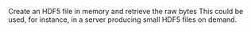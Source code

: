 Create an HDF5 file in memory and retrieve the raw bytes
This could be used, for instance, in a server producing small HDF5
files on demand.